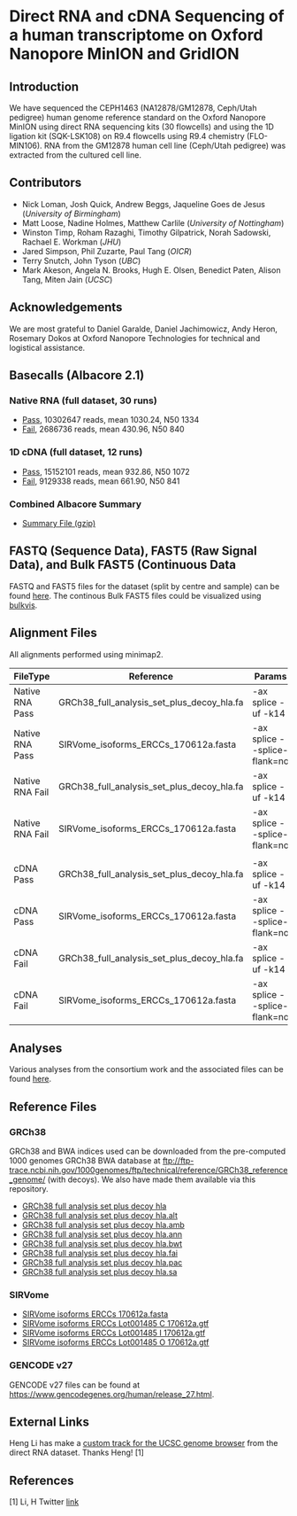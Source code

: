 # Direct RNA and cDNA Sequencing of a human transcriptome on Oxford Nanopore MinION and GridION

## Introduction

We have sequenced the CEPH1463 (NA12878/GM12878, Ceph/Utah pedigree) human genome reference standard on the Oxford Nanopore MinION using direct RNA sequencing kits (30 flowcells) and using the 1D ligation kit (SQK-LSK108) on R9.4 flowcells using R9.4 chemistry (FLO-MIN106). RNA from the GM12878 human cell line (Ceph/Utah pedigree) was extracted from the cultured cell line.

## Contributors

 - Nick Loman, Josh Quick, Andrew Beggs, Jaqueline Goes de Jesus (_University of Birmingham_)
 - Matt Loose, Nadine Holmes, Matthew Carlile (_University of Nottingham_)
 - Winston Timp, Roham Razaghi, Timothy Gilpatrick, Norah Sadowski, Rachael E. Workman (_JHU_)
 - Jared Simpson, Phil Zuzarte, Paul Tang (_OICR_)
 - Terry Snutch, John Tyson (_UBC_)
 - Mark Akeson, Angela N. Brooks, Hugh E. Olsen, Benedict Paten, Alison Tang, Miten Jain (_UCSC_)

## Acknowledgements

We are most grateful to Daniel Garalde, Daniel Jachimowicz, Andy Heron, Rosemary Dokos at Oxford Nanopore Technologies for technical and logistical assistance.

## Basecalls (Albacore 2.1)

### Native RNA (full dataset, 30 runs)

   - [Pass](http://s3.amazonaws.com/nanopore-human-wgs/rna/fastq/NA12878-DirectRNA.pass.dedup.fastq.gz), 10302647 reads, mean 1030.24, N50 1334
   - [Fail](http://s3.amazonaws.com/nanopore-human-wgs/rna/fastq/NA12878-DirectRNA.fail.dedup.fastq.gz), 2686736 reads, mean 430.96, N50 840

### 1D cDNA (full dataset, 12 runs)

   - [Pass](http://s3.amazonaws.com/nanopore-human-wgs/rna/fastq/NA12878-cDNA-1D.pass.dedup.fastq), 15152101 reads, mean 932.86, N50 1072
   - [Fail](http://s3.amazonaws.com/nanopore-human-wgs/rna/fastq/NA12878-cDNA-1D.fail.dedup.fastq), 9129338 reads, mean 661.90, N50 841

### Combined Albacore Summary

   - [Summary File (gzip)](http://s3.amazonaws.com/nanopore-human-wgs/rna/summaries/NA12878-DirectRNA-cDNA-summary.dedup.txt.gz)

## FASTQ (Sequence Data), FAST5 (Raw Signal Data), and Bulk FAST5 (Continuous Data
FASTQ and FAST5 files for the dataset (split by centre and sample) can be found [here](https://github.com/mitenjain/NA12878/blob/master/nanopore-human-transcriptome/fastq_fast5_bulk.md). The continous Bulk FAST5 files could be visualized using [bulkvis](https://github.com/LooseLab/bulkvis).

## Alignment Files

All alignments performed using minimap2.

| FileType | Reference | Params | BAM | BAI |
| -------- | --------- | ------ | --- | --- |
| Native RNA Pass | GRCh38_full_analysis_set_plus_decoy_hla.fa | -ax splice -uf -k14 | [hg38 BAM](http://s3.amazonaws.com/nanopore-human-wgs/rna/bamFiles/NA12878-DirectRNA.pass.dedup.NoU.fastq.hg38.minimap2.sorted.bam) | [hg38 BAI](http://s3.amazonaws.com/nanopore-human-wgs/rna/bamFiles/NA12878-DirectRNA.pass.dedup.NoU.fastq.hg38.minimap2.sorted.bam.bai) | 
| Native RNA Pass | SIRVome_isoforms_ERCCs_170612a.fasta | -ax splice --splice-flank=no | [SIRVome BAM](http://s3.amazonaws.com/nanopore-human-wgs/rna/bamFiles/NA12878-DirectRNA.pass.dedup.NoU.fastq.SIRVome.minimap2.sorted.bam) | [SIRVome BAI](http://s3.amazonaws.com/nanopore-human-wgs/rna/bamFiles/NA12878-DirectRNA.pass.dedup.NoU.fastq.SIRVome.minimap2.sorted.bam.bai) |
| Native RNA Fail | GRCh38_full_analysis_set_plus_decoy_hla.fa | -ax splice -uf -k14 | [hg38 BAM](http://s3.amazonaws.com/nanopore-human-wgs/rna/bamFiles/NA12878-DirectRNA.fail.dedup.NoU.fastq.hg38.minimap2.sorted.bam) | [hg38 BAI](http://s3.amazonaws.com/nanopore-human-wgs/rna/bamFiles/NA12878-DirectRNA.fail.dedup.NoU.fastq.hg38.minimap2.sorted.bam.bai) |
| Native RNA Fail | SIRVome_isoforms_ERCCs_170612a.fasta | -ax splice --splice-flank=no | [SIRVome BAM](http://s3.amazonaws.com/nanopore-human-wgs/rna/bamFiles/NA12878-DirectRNA.fail.dedup.NoU.fastq.SIRVome.minimap2.sorted.bam) | [SIRVome BAI](http://s3.amazonaws.com/nanopore-human-wgs/rna/bamFiles/NA12878-DirectRNA.fail.dedup.NoU.fastq.SIRVome.minimap2.sorted.bam.bai) |
| | | | | |
| cDNA Pass | GRCh38_full_analysis_set_plus_decoy_hla.fa | -ax splice -uf -k14 | [hg38 BAM](http://s3.amazonaws.com/nanopore-human-wgs/rna/bamFiles/NA12878-cDNA-1D.pass.dedup.fastq.hg38.minimap2.sorted.bam) | [hg38 BAI](http://s3.amazonaws.com/nanopore-human-wgs/rna/bamFiles/NA12878-cDNA-1D.pass.dedup.fastq.hg38.minimap2.sorted.bam.bai) | 
| cDNA Pass | SIRVome_isoforms_ERCCs_170612a.fasta | -ax splice --splice-flank=no | [SIRVome BAM](http://s3.amazonaws.com/nanopore-human-wgs/rna/bamFiles/NA12878-cDNA-1D.pass.dedup.fastq.SIRVome.minimap2.sorted.bam) | [SIRVome BAI](http://s3.amazonaws.com/nanopore-human-wgs/rna/bamFiles/NA12878-cDNA-1D.pass.dedup.fastq.SIRVome.minimap2.sorted.bam.bai) |
| cDNA Fail | GRCh38_full_analysis_set_plus_decoy_hla.fa | -ax splice -uf -k14 | [hg38 BAM](http://s3.amazonaws.com/nanopore-human-wgs/rna/bamFiles/NA12878-cDNA-1D.fail.dedup.fastq.hg38.minimap2.sorted.bam) | [hg38 BAI](http://s3.amazonaws.com/nanopore-human-wgs/rna/bamFiles/NA12878-cDNA-1D.fail.dedup.fastq.hg38.minimap2.sorted.bam.bai) |
| cDNA Fail | SIRVome_isoforms_ERCCs_170612a.fasta | -ax splice --splice-flank=no | [SIRVome BAM](http://s3.amazonaws.com/nanopore-human-wgs/rna/bamFiles/NA12878-cDNA-1D.fail.dedup.fastq.SIRVome.minimap2.sorted.bam) | [SIRVome BAI](http://s3.amazonaws.com/nanopore-human-wgs/rna/bamFiles/NA12878-cDNA-1D.fail.dedup.fastq.SIRVome.minimap2.sorted.bam.bai) |


## Analyses 
Various analyses from the consortium work and the associated files can be found [here](https://github.com/mitenjain/NA12878/blob/master/nanopore-human-transcriptome/phase1_analyses.md).


## Reference Files

### GRCh38
GRCh38 and BWA indices used can be downloaded from the pre-computed 1000 genomes GRCh38 BWA database at ftp://ftp-trace.ncbi.nih.gov/1000genomes/ftp/technical/reference/GRCh38_reference_genome/ (with decoys). We also have made them available via this repository.

   - [GRCh38 full analysis set plus decoy hla](http://s3.amazonaws.com/nanopore-human-wgs/rna/referenceFastaFiles/dna/GRCh38_full_analysis_set_plus_decoy_hla.fa)
   - [GRCh38 full analysis set plus decoy hla.alt](http://s3.amazonaws.com/nanopore-human-wgs/rna/referenceFastaFiles/dna/GRCh38_full_analysis_set_plus_decoy_hla.fa.alt)
   - [GRCh38 full analysis set plus decoy hla.amb](http://s3.amazonaws.com/nanopore-human-wgs/rna/referenceFastaFiles/dna/GRCh38_full_analysis_set_plus_decoy_hla.fa.amb)
   - [GRCh38 full analysis set plus decoy hla.ann](http://s3.amazonaws.com/nanopore-human-wgs/rna/referenceFastaFiles/dna/GRCh38_full_analysis_set_plus_decoy_hla.fa.ann)
   - [GRCh38 full analysis set plus decoy hla.bwt](http://s3.amazonaws.com/nanopore-human-wgs/rna/referenceFastaFiles/dna/GRCh38_full_analysis_set_plus_decoy_hla.fa.bwt)
   - [GRCh38 full analysis set plus decoy hla.fai](http://s3.amazonaws.com/nanopore-human-wgs/rna/referenceFastaFiles/dna/GRCh38_full_analysis_set_plus_decoy_hla.fa.fai)
   - [GRCh38 full analysis set plus decoy hla.pac](http://s3.amazonaws.com/nanopore-human-wgs/rna/referenceFastaFiles/dna/GRCh38_full_analysis_set_plus_decoy_hla.fa.pac)
   - [GRCh38 full analysis set plus decoy hla.sa](http://s3.amazonaws.com/nanopore-human-wgs/rna/referenceFastaFiles/dna/GRCh38_full_analysis_set_plus_decoy_hla.fa.sa)

### SIRVome

   - [SIRVome isoforms ERCCs 170612a.fasta](http://s3.amazonaws.com/nanopore-human-wgs/rna/referenceFastaFiles/sirv/SIRVome_isoforms_ERCCs_170612a.fasta)
   - [SIRVome isoforms ERCCs Lot001485 C 170612a.gtf](http://s3.amazonaws.com/nanopore-human-wgs/rna/referenceFastaFiles/sirv/SIRVome_isoforms_ERCCs_Lot001485_C_170612a.gtf)
   - [SIRVome isoforms ERCCs Lot001485 I 170612a.gtf](http://s3.amazonaws.com/nanopore-human-wgs/rna/referenceFastaFiles/sirv/SIRVome_isoforms_ERCCs_Lot001485_I_170612a.gtf)
   - [SIRVome isoforms ERCCs Lot001485 O 170612a.gtf](http://s3.amazonaws.com/nanopore-human-wgs/rna/referenceFastaFiles/sirv/SIRVome_isoforms_ERCCs_Lot001485_O_170612a.gtf)

### GENCODE v27

GENCODE v27 files can be found at https://www.gencodegenes.org/human/release_27.html.


## External Links

Heng Li has make a [custom track for the UCSC genome browser](http://genome.ucsc.edu/cgi-bin/hgTracks?db=hg38&position=chr6:43,767,094-43,788,458&hgct_customText=track%20type%3DbigBed%20name%3DNA12878-DirectRNA.minimap2-2.5%20useScore%3D1%20visibility%3D4%20itemRgb%3D%22On%22%20bigDataUrl%3Dhttps%3A%2F%2Ffiles.osf.io%2Fv1%2Fresources%2Fb5nm2%2Fproviders%2Fosfstorage%2F5a2347599ad5a10272ed5739%3Faction%3Ddownload%26version%3D1%26direct) from the direct RNA dataset. Thanks Heng!  [1]


## References

[1] Li, H  Twitter [link](https://twitter.com/lh3lh3/status/937166309414064129)
